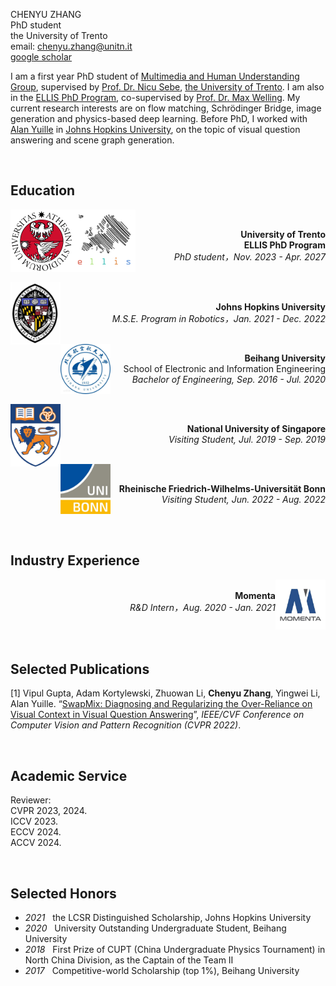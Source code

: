 
CHENYU ZHANG <br>
PhD student <br>
the University of Trento <br>
email: <chenyu.zhang@unitn.it><br>
[google scholar](https://scholar.google.com/citations?hl=en&user=mhQQsNgAAAAJ)

I am a first year PhD student of [Multimedia and Human Understanding Group](http://mhug.disi.unitn.it/#/), supervised by [Prof. Dr. Nicu Sebe](https://disi.unitn.it/~sebe/), [the University of Trento](https://www.unitn.it/). I am also in the [ELLIS PhD Program](https://ellis.eu/phd-postdoc), co-supervised by [Prof. Dr. Max Welling](https://staff.fnwi.uva.nl/m.welling/). My current research interests are on flow matching, Schrödinger Bridge, image generation and physics-based deep learning. Before PhD, I worked with [Alan Yuille](https://www.cs.jhu.edu/~ayuille/) in [Johns Hopkins University](https://www.jhu.edu/), on the topic of visual question answering and scene graph generation.



<!-- In my undergraduate time, I joined [Prof.Cunjun Ruan](http://www.ee.buaa.edu.cn/info/1129/17618.htm)'s lab in 2017, conducting research in the field of **vacuum electronic devices**. In 2018 summer, I joined [Prof.Chun Zhang](https://www.tsinghua.edu.cn/publish/ime/5910/2015/20150315131055824979933/20150315131055824979933_.html)'s lab in [Institute of Microelectronics](https://www.tsinghua.edu.cn/publish/imeen/5943/index.html), [Tsinghua University](https://www.tsinghua.edu.cn/publish/thu2018en/index.html), working on **improved k-means clustering algorithms and robotics**. In 2019 summer, I visited [National University of Singapore](http://www.nus.edu.sg/) and collaborated with [Prof.Loh Ai Poh](https://www.eng.nus.edu.sg/idp/staff/lohaipoh/) on **physical modeling and simulation in robotics**. In 2020 summer, I joined [Momenta](https://www.momenta.cn/) as an R&D intern and focusing on **SLAM algorithm and HD Map**. In 2021 fall, I joined [CCVL lab](https://ccvl.jhu.edu/) lead by [Prof. Alan Yuille](https://www.cs.jhu.edu/~ayuille/), working on **visual question answering (VQA) models**. In 2022 summer, I interned at [Bonn University](https://www.uni-bonn.de/en/university/university) under the supervision of [Prof. Jürgen Gall](https://pages.iai.uni-bonn.de/gall_juergen/), working on **semantic scene completion for LiDAR point cloud**. The current project I am working on at CCVL is **scene graph generation** utilizing a unified multimodal Transformer framework. -->



<!-- My research interests include computer vision, widely on machine learning and multimodal deep learning. I firmly believe that huge contributions could be made with interdisciplinary among these fields to benefit the world. -->

<br>

## Education

 <img style="float: left;" src="assets/img/unitn.png" width="100" height="100">
 <img style="float: left;" src="assets/img/ellis.png" width="100" height="100">
 <br>
 <p style="text-align: right"> 
 <b> University of Trento </b>   <br>
 <b> ELLIS PhD Program </b>   <br>
 <i> PhD student，Nov. 2023 - Apr. 2027 </i>
 </p>

 <br>

 <img style="float: left;" src="assets/img/JHU.jpg" width="80" height="100">
 <br>
 <p style="text-align: right"> 
 <b> Johns Hopkins University </b>   <br>
 <i> M.S.E. Program in Robotics，Jan. 2021 - Dec. 2022 </i>
 </p>

 <br>

 <img style="float: left;" src="assets/img/Beihang.jpg" width="80" height="80">  
 
 <p style="text-align: right">  
 <b> Beihang University </b> <br>
  School of Electronic and Information Engineering  <br>
 <i> Bachelor of Engineering, Sep. 2016 - Jul. 2020 </i> 
 </p>

 
 <br>
 
 <img style="float: left;" src="assets/img/NUS.png" width="80" height="100">
 <br>
 <p style="text-align: right"> 
 <b> National University of Singapore </b>   <br>
 <i> Visiting Student, Jul. 2019 - Sep. 2019 </i>
 </p>

  <br>
 
 <img style="float: left;" src="assets/img/UBonn.png" width="80" height="80">
 <br>
 <p style="text-align: right"> 
 <b> Rheinische Friedrich-Wilhelms-Universität Bonn </b>   <br>
 <i> Visiting Student, Jun. 2022 - Aug. 2022 </i>
 </p>

<br>
<br>

## Industry Experience
 <img style="float: right;" src="assets/img/momenta.jpg" width="80" height="80">  
 
 <p style="text-align: right">  <br>
<b> Momenta </b>   <br>
 <i> R&D Intern，Aug. 2020 - Jan. 2021 </i> 
 </p>

<br>
<br>

## Selected Publications

[1] Vipul Gupta, Adam Kortylewski, Zhuowan Li, <b>Chenyu Zhang</b>, Yingwei Li, Alan Yuille. “[SwapMix: Diagnosing and Regularizing the Over-Reliance on Visual Context in Visual Question Answering](https://openaccess.thecvf.com/content/CVPR2022/papers/Gupta_SwapMix_Diagnosing_and_Regularizing_the_Over-Reliance_on_Visual_Context_in_CVPR_2022_paper.pdf)”, <i>IEEE/CVF Conference on Computer Vision and Pattern Recognition (CVPR 2022)</i>.

<br>

## Academic Service
Reviewer: <br>
CVPR 2023, 2024. <br>
ICCV 2023.  <br>
ECCV 2024.  <br>
ACCV 2024.


<br>

## Selected Honors

* *2021* &nbsp;  the LCSR Distinguished Scholarship, Johns Hopkins University
* *2020* &nbsp;  University Outstanding Undergraduate Student, Beihang University
* *2018* &nbsp;  First Prize of CUPT (China Undergraduate Physics Tournament) in North China Division, as the Captain of the Team Ⅱ
* *2017* &nbsp;  Competitive-world Scholarship (top 1%), Beihang University

